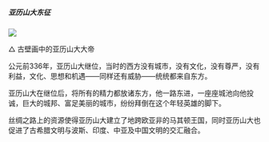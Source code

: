 ##### **亚历山大东征**

![](https://s3.bmp.ovh/imgs/2022/08/16/556f0c7d3afa4ad2.png)

△ 古壁画中的亚历山大大帝

公元前336年，亚历山大继位，当时的西方没有城市，没有文化，没有尊严，没有利益，文化、思想和机遇——同样还有威胁——统统都来自东方。

亚历山大在继位后，将所有的精力都放诸东方，他一路东进，一座座城池向他投诚，巨大的城邦、富足美丽的城市，纷纷拜倒在这个年轻英雄的脚下。

丝绸之路上的资源使得亚历山大建立了地跨欧亚非的马其顿王国，同时亚历山大也促进了古希腊文明与波斯、印度、中亚及中国文明的交汇融合。